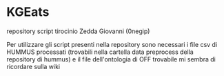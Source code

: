 # KGEats
repository script tirocinio Zedda Giovanni (0negip)

Per utilizzare gli script presenti nella repository sono necessari i file csv di HUMMUS processati (trovabili nella cartella data preprocess della repository di hummus) e il file dell'ontologia di OFF trovabile mi sembra di ricordare sulla wiki
